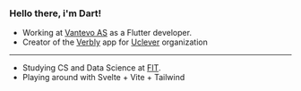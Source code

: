 ### Hello there, i'm Dart!
- Working at [Vantevo AS](https://www.vantevo.no/) as a Flutter developer.
- Creator of the [Verbly](https://play.google.com/store/apps/details?id=com.uclever.verbly&hl=ru&gl=US) app for [Uclever](https://uclever.com.ua/) organization

------------
- Studying CS and Data Science at [FIT](http://fit.univ.kiev.ua/en).
- Playing around with Svelte + Vite + Tailwind

